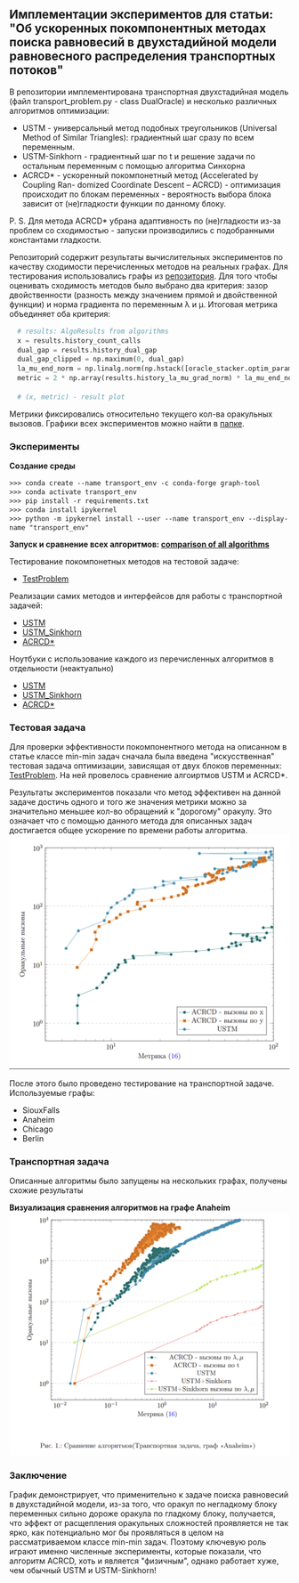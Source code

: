## Имплементации экспериментов для статьи: "Об ускоренных покомпонентных методах поиска равновесий в двухстадийной модели равновесного распределения транспортных потоков"

В репозитории имплементирована транспортная двухстадийная модель (файл transport_problem.py - class DualOracle) и несколько 
  различных алгоритмов оптимизации:
- USTM - универсальный метод подобных треугольников (Universal Method of Similar Triangles): градиентный шаг сразу по всем переменным.
- USTM-Sinkhorn - градиентный шаг по t и решение задачи по остальным переменным с помощью алгоритма Синхорна
- ACRCD* - ускоренный покомпонетный метод (Accelerated by Coupling
Ran- domized Coordinate Descent – ACRCD) - оптимизация происходит по блокам переменных - 
вероятность выбора блока зависит от (не)гладкости функции по
данному блоку.

P. S. Для метода ACRCD* убрана адаптивность  по (не)гладкости 
из-за проблем со сходимостью - запуски производились с подобранными константами гладкости.

Репозиторий содержит результаты вычислительных экспериментов по
  качеству сходимости перечисленных методов на реальных графах. Для тестирования использовались графы из [репозитория](https://github.com/bstabler/TransportationNetworks).
  Для того чтобы оценивать сходимость методов было выбрано два критерия: зазор двойственности
  (разность между значением прямой и двойственной функции) и норма градиента по переменным λ и μ.
  Итоговая метрика объединяет оба критерия:
  ```python
    # results: AlgoResults from algorithms
    x = results.history_count_calls
    dual_gap = results.history_dual_gap
    dual_gap_clipped = np.maximum(0, dual_gap)
    la_mu_end_norm = np.linalg.norm(np.hstack([oracle_stacker.optim_params.la, oracle_stacker.optim_params.mu]))               
    metric = 2 * np.array(results.history_la_mu_grad_norm) * la_mu_end_norm + dual_gap_clipped

    # (x, metric) - result plot
  ```

  Метрики фиксировались относительно текущего кол-ва оракульных вызовов.
  Графики всех экспериментов можно найти в [папке](paper_plots_sources).

### Эксперименты
<b> Создание среды</b>

```
>>> conda create --name transport_env -c conda-forge graph-tool
>>> conda activate transport_env
>>> pip install -r requirements.txt
>>> conda install ipykernel
>>> python -m ipykernel install --user --name transport_env --display-name "transport_env"
```

<b>Запуск и сравнение всех алгоритмов:
[comparison of all algorithms](testing_all_algos.ipynb)
</b>

Тестирование покомпонетных методов на тестовой задаче:
- [TestProblem](test_problem_algos.ipynb)

Реализации самих методов и интерфейсов для работы с транспортной задачей:
- [USTM](subgd.py)
- [USTM_Sinkhorn](sinkhorn_appendix.py)
- [ACRCD*](acrcd.py)

Ноутбуки с использование каждого из перечисленных алгоритмов в отдельности (неактуально)
- [USTM](test_USTM.ipynb)
- [USTM_Sinkhorn](test_USTM.ipynb)
- [ACRCD*](test_acrcd.ipynb)

### Тестовая задача

Для проверки эффективности покомпонентного метода на 
описанном в статье классе min-min задач сначала была введена
"искусственная" тестовая задача
оптимизации, зависящая от двух блоков переменных:
[TestProblem](test_sampler.py). На ней провелось сравнение алгоиртмов
USTM и ACRCD*. 

Результаты экспериментов показали что метод эффективен на данной задаче 
достичь одного и того же значения метрики можно за значительно меньшее 
кол-во обращений к "дорогому" оракулу.
Это означает что с помощью данного метода для описанных задач 
достигается общее ускорение по времени работы алгоритма. 
![график результатов](readme_images/comparison_plot_test_problem.png)


После этого было проведено тестирование на транспортной задаче. Используемые графы:
- SiouxFalls
- Anaheim
- Chicago
- Berlin


### Транспортная задача
Описанные алгоритмы было запущены на нескольких графах, получены схожие результаты

<b>Визуализация сравнения алгоритмов на графе Anaheim</b>
![alogs](readme_images/comparison_plot.png)

### Заключение 
График демонстрирует, что применительно к задаче поиска равновесий в двухстадийной модели,
из-за того, что оракул по негладкому блоку переменных сильно
дороже оракула по гладкому блоку, получается, что эффект от 
расщепления оракульных сложностей проявляется не так ярко, 
как потенциально мог бы проявляться в целом на рассматриваемом классе min-min задач.
Поэтому ключевую роль играют именно численные эксперименты,
которые показали, что алгоритм ACRCD, хоть и является "физичным",
однако работает хуже, чем обычный USTM и USTM-Sinkhorn! 
